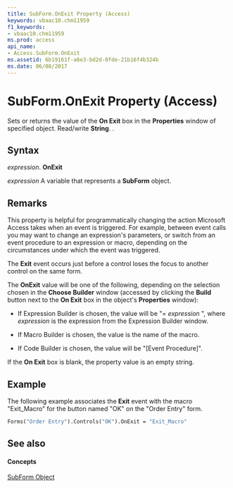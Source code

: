 ```yaml
---
title: SubForm.OnExit Property (Access)
keywords: vbaac10.chm11959
f1_keywords:
- vbaac10.chm11959
ms.prod: access
api_name:
- Access.SubForm.OnExit
ms.assetid: 6b19161f-a6e3-bd2d-0fde-21b16f4b324b
ms.date: 06/08/2017
---
```



# SubForm.OnExit Property (Access)

Sets or returns the value of the **On Exit** box in the **Properties** window of specified object. Read/write **String**. .


## Syntax

 _expression_. **OnExit**

 _expression_ A variable that represents a **SubForm** object.


## Remarks

This property is helpful for programmatically changing the action Microsoft Access takes when an event is triggered. For example, between event calls you may want to change an expression's parameters, or switch from an event procedure to an expression or macro, depending on the circumstances under which the event was triggered. 

The **Exit** event occurs just before a control loses the focus to another control on the same form.

The **OnExit** value will be one of the following, depending on the selection chosen in the **Choose Builder** window (accessed by clicking the **Build** button next to the **On Exit** box in the object's **Properties** window):


- If Expression Builder is chosen, the value will be "= _expression_ ", where _expression_ is the expression from the Expression Builder window.
    
- If Macro Builder is chosen, the value is the name of the macro. 
    
- If Code Builder is chosen, the value will be "[Event Procedure]". 
    
If the **On Exit** box is blank, the property value is an empty string.


## Example

The following example associates the **Exit** event with the macro "Exit_Macro" for the button named "OK" on the "Order Entry" form.


```vb
Forms("Order Entry").Controls("OK").OnExit = "Exit_Macro"
```


## See also


#### Concepts


[SubForm Object](subform-object-access.md)

